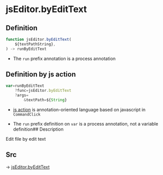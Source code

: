 # jsEditor.byEditText

## Definition

```js.js
function jsEditor.byEditText(
	${textPathString},
) -> runByEditText
```

- The `run` prefix annotation is a process annotation
## Definition by js action

```js.js
var=runByEditText
	?func=jsEditor.byEditText
	?args=
		&textPath=${String}
```

- [js action](#) is annotation-oriented language based on javascript in `CommandClick`

- The `run` prefix definition on `var` is a process annotation, not a variable definition## Description

Edit file by edit text


## Src

-> [jsEditor.byEditText](https://github.com/puutaro/CommandClick/blob/master/app/src/main/java/com/puutaro/commandclick/fragment_lib/terminal_fragment/js_interface/edit/JsEditor.kt#L43)


